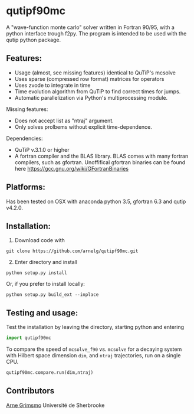 # qutipf90mc

A "wave-function monte carlo" solver written in Fortran 90/95, with a python interface trough f2py. The program is intended to be used with the qutip python package.

## Features:

* Usage (almost, see missing features) identical to QuTiP's mcsolve
* Uses sparse (compressed row format) matrices for operators
* Uses zvode to integrate in time
* Time evolution algorithm from QuTiP to find correct times for jumps.
* Automatic parallelization via Python's multiprocessing module.

Missing features:
* Does not accept list as "ntraj" argument.
* Only solves prolbems without explicit time-dependence.


Dependencies:

* QuTiP v.3.1.0 or higher
* A fortran compiler and the BLAS library. BLAS comes with many fortran compilers, such as gfortran. Unoffifical gfortran binaries can be found here https://gcc.gnu.org/wiki/GFortranBinaries

## Platforms:

Has been tested on OSX with anaconda python 3.5, gfortran 6.3 and qutip
v4.2.0.

## Installation:

1. Download code with
```shell
git clone https://github.com/arnelg/qutipf90mc.git
```

2. Enter directory and install
```shell
python setup.py install
```

Or, if you prefer to install locally:
```shell
python setup.py build_ext --inplace
```

## Testing and usage:

Test the installation by leaving the directory, starting python and entering
```python
import qutipf90mc
```

To compare the speed of `mcsolve_f90` vs. `mcsolve` for a decaying
system with Hilbert space dimension `dim`, and `ntraj` trajectories, run on a single CPU.
```python
qutipf90mc.compare.run(dim,ntraj)
```

## Contributors

[Arne Grimsmo](https://github.com/arnelg) Université de Sherbrooke

